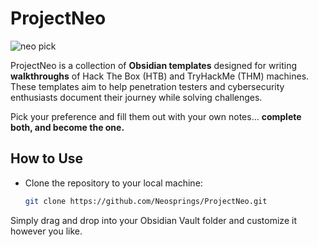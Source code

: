 # ProjectNeo
![neo pick](https://miro.medium.com/v2/resize:fit:3090/1*mTAMGuf83gAG_KWXLg8DqA.png)

ProjectNeo is a collection of **Obsidian templates** designed for writing **walkthroughs** of Hack The Box (HTB) and TryHackMe (THM) machines. These templates aim to help penetration testers and cybersecurity enthusiasts document their journey while solving challenges.

Pick your preference and fill them out with your own notes... **complete both, and become the one.**

## How to Use
- Clone the repository to your local machine:

  ```sh
  git clone https://github.com/Neosprings/ProjectNeo.git
  ```
Simply drag and drop into your Obsidian Vault folder and customize it however you like.
